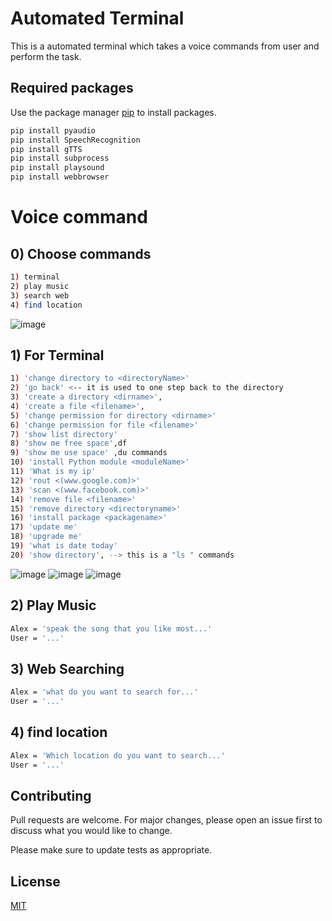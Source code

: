 # Automated Terminal

This is a automated terminal which takes a voice commands from user and perform the task.

## Required packages

Use the package manager [pip](https://pip.pypa.io/en/stable/) to install packages.

```bash
pip install pyaudio
pip install SpeechRecognition
pip install gTTS
pip install subprocess
pip install playsound
pip install webbrowser
```

# Voice command
## 0) Choose commands
```bash 
1) terminal
2) play music
3) search web
4) find location
```
![image](https://user-images.githubusercontent.com/97884409/152349675-ebc24518-266c-4978-b2c7-de5d06c9e275.png)

## 1) For Terminal
```bash
1) 'change directory to <directoryName>'
2) 'go back' <-- it is used to one step back to the directory 
3) 'create a directory <dirname>',
4) 'create a file <filename>',
5) 'change permission for directory <dirname>'
6) 'change permission for file <filename>'
7) 'show list directory'
8) 'show me free space',df
9) 'show me use space' ,du commands
10) 'install Python module <moduleName>'
11) 'What is my ip'
12) 'rout <(www.google.com)>'
13) 'scan <(www.facebook.com)>'
14) 'remove file <filename>'
15) 'remove directory <directoryname>'
16) 'install package <packagename>'
17) 'update me'
18) 'upgrade me'
19) 'what is date today'
20) 'show directory', --> this is a "ls " commands

```
![image](https://user-images.githubusercontent.com/71899603/152358944-e75940a3-1e5a-4d73-80b6-83fc064549d4.png)
![image](https://user-images.githubusercontent.com/71899603/152358980-20686c99-dd3e-49e5-a857-33acb59758aa.png)
![image](https://user-images.githubusercontent.com/71899603/152359007-ae16c152-359d-438e-b828-65caec1edc52.png)

## 2) Play Music
```bash
Alex = 'speak the song that you like most...'
User = '...'
```
## 3) Web Searching
```bash
Alex = 'what do you want to search for...'
User = '...'
```
## 4) find location
```bash
Alex = 'Which location do you want to search...'
User = '...'
```

## Contributing
Pull requests are welcome. For major changes, please open an issue first to discuss what you would like to change.

Please make sure to update tests as appropriate.

## License
[MIT](https://choosealicense.com/licenses/mit/)
